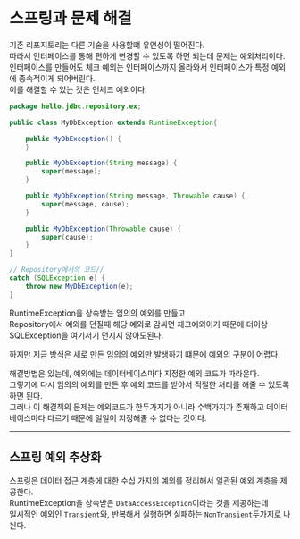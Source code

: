 # 스프링과 문제 해결
기존 리포지토리는 다른 기술을 사용할떄 유연성이 떨어진다.  
따라서 인터페이스를 통해 편하게 변경할 수 있도록 하면 되는데 문제는 예외처리이다.  
인터페이스를 만들어도 체크 예외는 인터페이스까지 올라와서 인터페이스가 특정 예외에 종속적이게 되어버린다.  
이를 해결할 수 있는 것은 언체크 예외이다.  

```java
package hello.jdbc.repository.ex;

public class MyDbException extends RuntimeException{

    public MyDbException() {
    }

    public MyDbException(String message) {
        super(message);
    }

    public MyDbException(String message, Throwable cause) {
        super(message, cause);
    }

    public MyDbException(Throwable cause) {
        super(cause);
    }
}

```
```java
// Repository에서의 코드//
catch (SQLException e) {
    throw new MyDbException(e);
}
```

RuntimeException을 상속받는 임의의 예외를 만들고  
Repository에서 예외를 던질때 해당 예외로 감싸면 체크예외이기 때문에 더이상 SQLException을 여기저기 던지지 않아도된다.  

하지만 지금 방식은 새로 만든 임의의 예외만 발생하기 떄문에 예외의 구분이 어렵다.  

해결방법은 있는데, 예외에는 데이터베이스마다 지정한 예외 코드가 따라온다.  
그렇기에 다시 임의의 예외를 만든 후 예외 코드를 받아서 적절한 처리를 해줄 수 있도록 하면 된다.  
그러나 이 해결책의 문제는 예외코드가 한두가지가 아니라 수백가지가 존재하고 데이터베이스마다 다르기 때문에
일일이 지정해줄 수 없다는 것이다.

--- 

## 스프링 예외 추상화
스프링은 데이터 접근 계층에 대한 수십 가지의 예외를 정리해서 일관된 예외 계층을 제공한다.  
RuntimeException을 상속받은 ```DataAccessException```이라는 것을 제공하는데  
일시적인 예외인 ```Transient```와, 반복해서 실행하면 실패하는 ```NonTransient```두가지로 나뉜다.  
